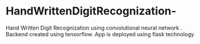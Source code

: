 # HandWrittenDigitRecognization-
Hand Written Digit Recognization using convolutional neural network . Backend created using tensorflow. App is deployed using flask technology
